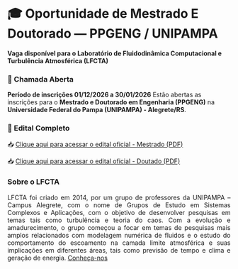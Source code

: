 # 🎓 Oportunidade de Mestrado E Doutorado — PPGENG / UNIPAMPA  

**Vaga disponível para o Laboratório de Fluidodinâmica Computacional e Turbulência Atmosférica (LFCTA)**  

### 📢 Chamada Aberta  
**Período de inscrições 01/12/2026 a 30/01/2026**
Estão abertas as inscrições para o **Mestrado e Doutorado em Engenharia (PPGENG)** na **Universidade Federal do Pampa (UNIPAMPA) - Alegrete/RS**.  

### 📄 Edital Completo  

📥 [Clique aqui para acessar o edital oficial - Mestrado (PDF)](https://cursos.unipampa.edu.br/cursos/ppeng/files/2025/10/processo_seletivo_mestrado_2026_01.pdf)


📥 [Clique aqui para acessar o edital oficial - Doutado (PDF)](https://cursos.unipampa.edu.br/cursos/ppeng/files/2025/10/selecao-ingresso-doutorado_2026_01.pdf)


<h3>Sobre o LFCTA</h3>

<p style="text-align: justify;">
LFCTA foi criado em 2014, por um grupo de professores da UNIPAMPA – Campus Alegrete, com o nome de Grupos de Estudo em Sistemas Complexos e Aplicações, com o objetivo de desenvolver pesquisas em temas tais como turbulência e teoria do caos. Com a evolução e amadurecimento, o grupo começou a focar em temas de pesquisas mais amplos relacionados com modelagem numérica de fluidos e o estudo do comportamento do escoamento na camada limite atmosférica e suas implicações em diferentes áreas, tais como previsão de tempo e clima e geração de energia. <a href="https://sites.unipampa.edu.br/lfcta/">Conheça-nos</a>
</p>



